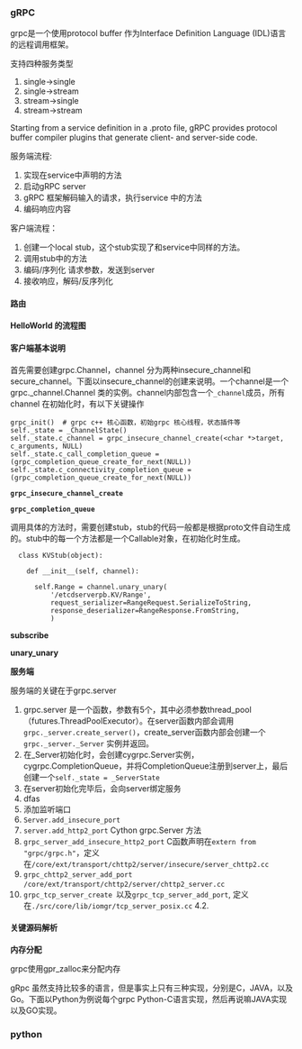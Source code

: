### gRPC

grpc是一个使用protocol buffer 作为Interface Definition Language (IDL)语言的远程调用框架。

支持四种服务类型

1. single->single
2. single->stream
3. stream->single
4. stream->stream


Starting from a service definition in a .proto file, gRPC provides protocol buffer compiler plugins that generate client- and server-side code.

服务端流程:

1. 实现在service中声明的方法
2. 启动gRPC server
3. gRPC 框架解码输入的请求，执行service 中的方法
4. 编码响应内容

客户端流程：

1. 创建一个local stub，这个stub实现了和service中同样的方法。
2. 调用stub中的方法
3. 编码/序列化 请求参数，发送到server
4. 接收响应，解码/反序列化



#### 路由

#### HelloWorld 的流程图

#### 客户端基本说明

首先需要创建grpc.Channel，channel 分为两种insecure_channel和secure_channel。下面以insecure_channel的创建来说明。一个channel是一个grpc._channel.Channel 类的实例。channel内部包含一个`_channel`成员，所有channel 在初始化时，有以下关键操作

```
grpc_init()  # grpc c++ 核心函数，初始grpc 核心线程，状态插件等
self._state = _ChannelState()
self._state.c_channel = grpc_insecure_channel_create(<char *>target, c_arguments, NULL)
self._state.c_call_completion_queue = (grpc_completion_queue_create_for_next(NULL))
self._state.c_connectivity_completion_queue = (grpc_completion_queue_create_for_next(NULL))
```

**`grpc_insecure_channel_create`**


**`grpc_completion_queue`**

调用具体的方法时，需要创建stub，stub的代码一般都是根据proto文件自动生成的。stub中的每一个方法都是一个Callable对象，在初始化时生成。

```
  class KVStub(object):

    def __init__(self, channel):
    
      self.Range = channel.unary_unary(
          '/etcdserverpb.KV/Range',
          request_serializer=RangeRequest.SerializeToString,
          response_deserializer=RangeResponse.FromString,
          )
```

**subscribe**

**unary_unary**



**服务端**

服务端的关键在于grpc.server

1. grpc.server 是一个函数，参数有5个，其中必须参数thread_pool（futures.ThreadPoolExecutor）。在server函数内部会调用`grpc._server.create_server()`，create_server函数内部会创建一个`grpc._server._Server` 实例并返回。
2. 在_Server初始化时，会创建cygrpc.Server实例，cygrpc.CompletionQueue，并将CompletionQueue注册到server上，最后创建一个`self._state = _ServerState`
3. 在server初始化完毕后，会向server绑定服务
 1. dfas
4. 添加监听端口
 1. `Server.add_insecure_port`
 2. `server.add_http2_port` Cython grpc.Server 方法
 3. `grpc_server_add_insecure_http2_port` C函数声明在`extern from "grpc/grpc.h"`，定义在`/core/ext/transport/chttp2/server/insecure/server_chttp2.cc`
 4. `grpc_chttp2_server_add_port` `/core/ext/transport/chttp2/server/chttp2_server.cc`
 5. `grpc_tcp_server_create `以及`grpc_tcp_server_add_port`, 定义在`./src/core/lib/iomgr/tcp_server_posix.cc`
  4.2. 

#### 关键源码解析


**内存分配**

grpc使用gpr_zalloc来分配内存

gRpc 虽然支持比较多的语言，但是事实上只有三种实现，分别是C，JAVA，以及Go。下面以Python为例说每个grpc Python-C语言实现，然后再说嘛JAVA实现以及GO实现。

### python


###